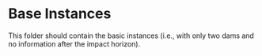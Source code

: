 # Base Instances

This folder should contain
the basic instances (i.e., with only two dams
and no information after the impact horizon).
